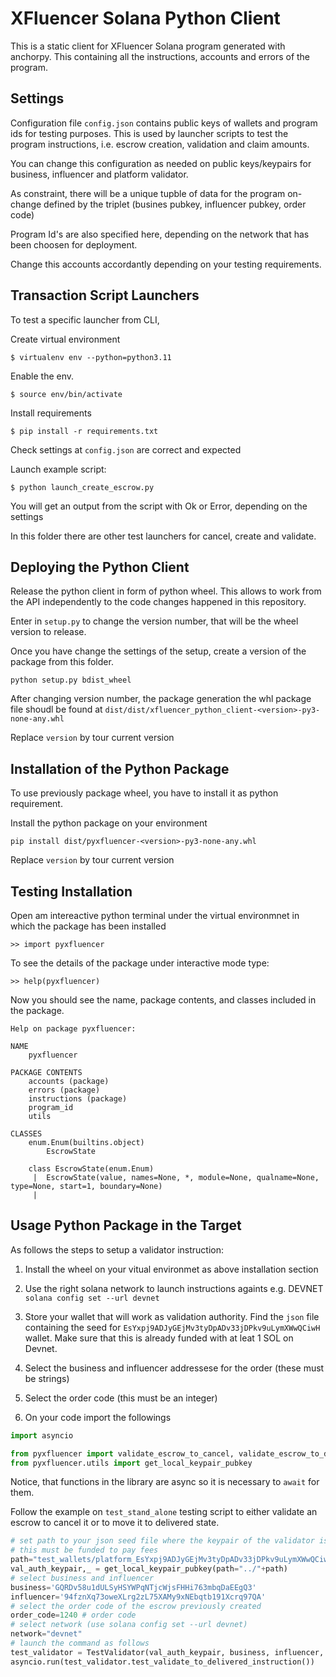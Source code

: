 # XFluencer Solana Python Client

This is a static client for XFluencer Solana program generated with anchorpy. This containing all the instructions, accounts and errors of the program.

## Settings

Configuration file `config.json` contains public keys of wallets and program ids for testing purposes. This is used by launcher scripts to test the program instructions, i.e. escrow creation, validation and claim amounts. 

You can change this configuration as needed on public keys/keypairs for business, influencer and platform validator. 

As constraint, there will be a unique tupble of data for the program on-change defined by the triplet (busines pubkey, influencer pubkey, order code)

Program Id's are also specified here, depending on the network that has been choosen for deployment.

Change this accounts accordantly depending on your testing requirements.

## Transaction Script Launchers

To test a specific launcher from CLI, 

Create virtual environment 

`$ virtualenv env --python=python3.11`

Enable the env. 

`$ source env/bin/activate`

Install requirements 

`$ pip install -r requirements.txt`

Check settings at `config.json` are correct and expected

Launch example script:

`$ python launch_create_escrow.py`

You will get an output from the script with Ok or Error, depending on the settings

In this folder there are other test launchers for cancel, create and validate.


## Deploying the Python Client

Release the python client in form of python wheel. This allows to work from the API independently to the code changes happened in this repository.

Enter in `setup.py` to change the version number, that will be the wheel version to release. 

Once you have change the settings of the setup, create a version of the package from this folder. 

`python setup.py bdist_wheel`

After changing version number, the package generation the whl package file shoudl be found at `dist/dist/xfluencer_python_client-<version>-py3-none-any.whl `

Replace `version` by tour current version

## Installation of the Python Package

To use previously package wheel, you have to install it as python requirement. 

Install the python package on your environment

`pip install dist/pyxfluencer-<version>-py3-none-any.whl`

Replace `version` by tour current version

## Testing Installation

Open am intereactive python terminal under the virtual environmnet in which the package has been installed

`>> import pyxfluencer`

To see the details of the package under interactive mode type:

`>> help(pyxfluencer)`

Now you should see the name, package contents, and classes included in the package. 
```
Help on package pyxfluencer:

NAME
    pyxfluencer

PACKAGE CONTENTS
    accounts (package)
    errors (package)
    instructions (package)
    program_id
    utils

CLASSES
    enum.Enum(builtins.object)
        EscrowState
    
    class EscrowState(enum.Enum)
     |  EscrowState(value, names=None, *, module=None, qualname=None, type=None, start=1, boundary=None)
     |  
```


## Usage Python Package in the Target

As follows the steps to setup a validator instruction:

1. Install the wheel on your vitual environmet as above installation section

2. Use the right solana network to launch instructions againts e.g. DEVNET
`solana config set --url devnet`

3. Store your wallet that will work as validation authority. 
Find the `json` file containing the seed for `EsYxpj9ADJyGEjMv3tyDpADv33jDPkv9uLymXWwQCiwH` wallet. Make sure that this is already funded with at leat 1 SOL on Devnet. 

4. Select the business and influencer addressese for the order  (these must be strings)

5. Select the order code (this must be an integer)

6. On your code import the followings

```python
import asyncio

from pyxfluencer import validate_escrow_to_cancel, validate_escrow_to_delivered
from pyxfluencer.utils import get_local_keypair_pubkey
```

Notice, that functions in the library are async so it is necessary to `await` for them.

Follow the example on `test_stand_alone` testing script to either validate an escrow to cancel it or to move it to delivered state.

```python
# set path to your json seed file where the keypair of the validator is found.
# this must be funded to pay fees 
path="test_wallets/platform_EsYxpj9ADJyGEjMv3tyDpADv33jDPkv9uLymXWwQCiwH.json" 
val_auth_keypair,_ = get_local_keypair_pubkey(path="../"+path)
# select business and influencer
business='GQRDv58u1dULSyHSYWPqNTjcWjsFHHi763mbqDaEEgQ3' 
influencer='94fznXq73oweXLrg2zL75XAMy9xNEbqtb191Xcrq97QA' 
# select the order code of the escrow previously created 
order_code=1240 # order code
# select network (use solana config set --url devnet)
network="devnet"
# launch the command as follows
test_validator = TestValidator(val_auth_keypair, business, influencer, order_code, network)
asyncio.run(test_validator.test_validate_to_delivered_instruction())
```
